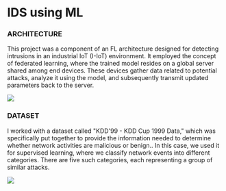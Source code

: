 # IDS using ML

### ARCHITECTURE
This project was a component of an FL architecture designed for detecting intrusions in an industrial IoT (I-IoT) environment. It employed the concept of federated learning, where the trained model resides on a global server shared among end devices. These devices gather data related to potential attacks, analyze it using the model, and subsequently transmit updated parameters back to the server.

![]("https://github.com/loubnaAminou/IDS-using-ML/blob/main/output/architecture.png")

### DATASET

I worked with a dataset called "KDD'99 - KDD Cup 1999 Data," which was specifically put together to provide the information needed to determine whether network activities are malicious or benign.. In this case, we used it for supervised learning, where we classify network events into different categories. There are five such categories, each representing a group of similar attacks.

![]("https://github.com/loubnaAminou/IDS-using-ML/blob/main/output/dataset.png")